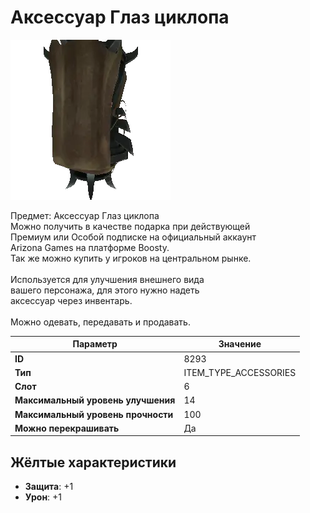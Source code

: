 # Аксессуар Глаз циклопа

![Item Image](../img/8293.webp?raw=true)

Предмет: Аксессуар Глаз циклопа<br>Можно получить в качестве подарка при действующей<br>Премиум или Особой подписке на официальный аккаунт<br>Arizona Games на платформе Boosty.<br>Так же можно купить у игроков на центральном рынке.<br><br>Используется для улучшения внешнего вида<br>вашего персонажа, для этого нужно надеть<br>аксессуар через инвентарь.<br><br>Можно одевать, передавать и продавать.


| Параметр | Значение |
|----------|----------|
| **ID** | 8293 |
| **Тип** | ITEM_TYPE_ACCESSORIES |
| **Слот** | 6 |
| **Максимальный уровень улучшения** | 14 |
| **Максимальный уровень прочности** | 100 |
| **Можно перекрашивать** | Да |

## Жёлтые характеристики

- **Защита**: +1
- **Урон**: +1

